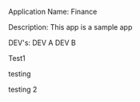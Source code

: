 Application Name: Finance

Description: This app is a sample app

DEV's:
DEV A
DEV B

Test1

testing

testing 2
